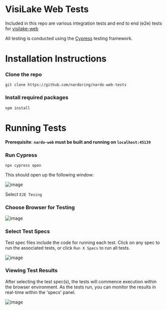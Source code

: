 # VisiLake Web Tests
Included in this repo are various integration tests and end to end (e2e) tests for [visilake-web](https://github.com/nardoring/visilake-web)

All testing is conducted using the [Cypress](https://www.cypress.io/) testing framework.

# Installation Instructions

### Clone the repo
```shell
git clone https://github.com/nardoring/nardo-web-tests
```

### Install required packages
```shell
npm install
```

# Running Tests

**Prerequisite**: **`nardo-web` must be built and running on `localhost:45139`**

### Run Cypress
```shell
npx cypress open
```

This should open up the following window:

![image](https://github.com/nardoring/nardo-web-tests/assets/47069058/f9674c39-50a5-43f2-ba8d-48cbb6718dbd)

Select `E2E Tesing`

### Choose Browser for Testing

![image](https://github.com/nardoring/nardo-web-tests/assets/47069058/e7c93ef9-f369-43bf-8254-953b77e68010)

### Select Test Specs

Test spec files include the code for running each test. Click on any spec to run the associated tests, or click `Run X Specs` to run all tests.

![image](https://github.com/nardoring/nardo-web-tests/assets/47069058/84003112-11f1-4af5-8b5c-2b322681b615)

### Viewing Test Results

After selecting the test spec(s), the tests will commence execution within the browser environment. As the tests run, you can monitor the results in real-time within the 'specs' panel.

![image](https://github.com/nardoring/nardo-web-tests/assets/47069058/7aad1aec-c728-4ebe-a924-a6b0e599509c)

